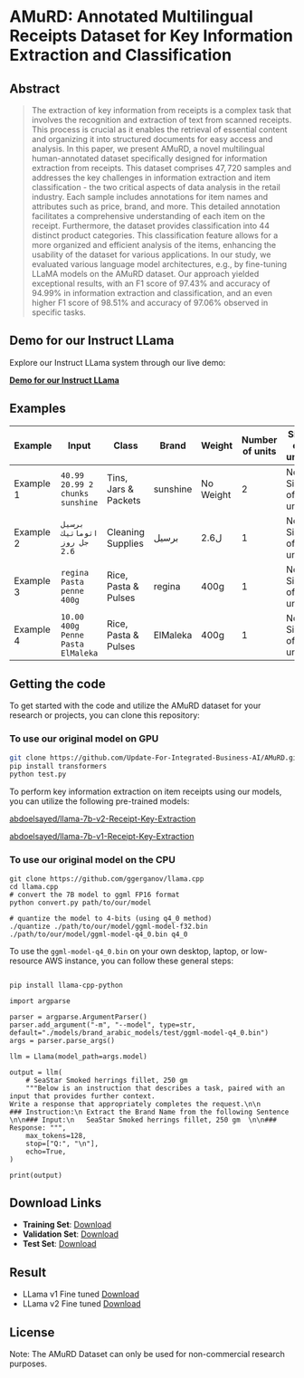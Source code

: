 # AMuRD: Annotated Multilingual Receipts Dataset for  Key Information Extraction and Classification 






## Abstract

> The extraction of key information from receipts is a complex task that involves the recognition and extraction of text from scanned receipts. This process is crucial as it enables the retrieval of essential content and organizing it into structured documents for easy access and analysis. In this paper, we present AMuRD, a novel multilingual human-annotated dataset specifically designed for information extraction from receipts. This dataset comprises $47,720$ samples and addresses the key challenges in information extraction and item classification - the two critical aspects of data analysis in the retail industry. Each sample includes annotations for item names and attributes such as price, brand, and more. This detailed annotation facilitates a comprehensive understanding of each item on the receipt. Furthermore, the dataset provides classification into $44$ distinct product categories. This classification feature allows for a more organized and efficient analysis of the items, enhancing the usability of the dataset for various applications. In our study, we evaluated various language model architectures, e.g., by fine-tuning LLaMA models on the AMuRD dataset. Our approach yielded exceptional results, with an F1 score of 97.43\% and accuracy of 94.99\% in information extraction and classification, and an even higher F1 score of 98.51\% and accuracy of 97.06\% observed in specific tasks.


## Demo for our Instruct LLama


Explore our Instruct LLama system through our live demo:

[**Demo for our Instruct LLama**](http://3.145.70.14:5003/)


## Examples

| Example | Input                                | Class                 | Brand        | Weight    | Number of units | Size of units  | Price   | T.Price | Pack   | Unit  |
| ------- | ------------------------------------ | ---------------------- | -------------| --------- | ---------------- | --------------- | ------- | ------- | ------ | ----- |
| Example 1| `40.99 20.99 2 chunks sunshine`    | Tins, Jars & Packets   | sunshine     | No Weight | 2                | No Size of units| 20.99   | 40.99   | علبة   | No Unit |
| Example 2| `برسيل اتوماتيك جل روز 2.6`      | Cleaning Supplies      | برسيل       | 2.6ل      | 1                | No Size of units| No Price| No T.Price | عبوة | ل     |
| Example 3| `regina Pasta penne 400g`           | Rice, Pasta & Pulses   | regina       | 400g      | 1                | No Size of units| No Price| No T.Price | كيس   | g     |
| Example 4| `10.00 400g Penne Pasta ElMaleka`   | Rice, Pasta & Pulses   | ElMaleka     | 400g      | 1                | No Size of units| 10      | 10      | كيس   | g     |


## Getting the code


To get started with the code and utilize the AMuRD dataset for your research or projects, you can clone this repository:

### To use our original model on GPU
```bash
git clone https://github.com/Update-For-Integrated-Business-AI/AMuRD.git
pip install transformers
python test.py
```
To perform key information extraction on item receipts using our models, you can utilize the following pre-trained models:

[abdoelsayed/llama-7b-v2-Receipt-Key-Extraction](https://huggingface.co/abdoelsayed/llama-7b-v2-Receipt-Key-Extraction)

[abdoelsayed/llama-7b-v1-Receipt-Key-Extraction](https://huggingface.co/abdoelsayed/llama-7b-v1-Receipt-Key-Extraction)

### To use our original model on the CPU
```
git clone https://github.com/ggerganov/llama.cpp
cd llama.cpp
# convert the 7B model to ggml FP16 format
python convert.py path/to/our/model

# quantize the model to 4-bits (using q4_0 method)
./quantize ./path/to/our/model/ggml-model-f32.bin ./path/to/our/model/ggml-model-q4_0.bin q4_0
```

To use the ```ggml-model-q4_0.bin``` on your own desktop, laptop, or low-resource AWS instance, you can follow these general steps:
```

pip install llama-cpp-python

import argparse

parser = argparse.ArgumentParser()
parser.add_argument("-m", "--model", type=str, default="./models/brand_arabic_models/test/ggml-model-q4_0.bin")
args = parser.parse_args()

llm = Llama(model_path=args.model)

output = llm(
    # SeaStar Smoked herrings fillet, 250 gm
    """Below is an instruction that describes a task, paired with an input that provides further context. 
Write a response that appropriately completes the request.\n\n
### Instruction:\n Extract the Brand Name from the following Sentence \n\n### Input:\n   SeaStar Smoked herrings fillet, 250 gm  \n\n### Response: """,
    max_tokens=128,
    stop=["Q:", "\n"],
    echo=True,
)

print(output)
```
## Download Links
- **Training Set**: [Download](https://drive.google.com/file/d/1DNdNBnN-i1z6mthrtO6JMtU3pADTNxut/view?usp=sharing)
- **Validation Set**: [Download](https://drive.google.com/file/d/1j8ybqbfMCKEghppfa88eoHAuEvtZ5-dO/view?usp=sharing)
- **Test Set**: [Download](https://drive.google.com/file/d/1l8iUlFnNehIIvkk_xEpB8NDidGX9EF5d/view?usp=sharing)
## Result
 -  LLama v1 Fine tuned [Download](https://github.com/Update-For-Integrated-Business-AI/AMuRD/blob/main/results.zip)
 -  LLama v2 Fine tuned [Download](https://github.com/Update-For-Integrated-Business-AI/AMuRD/blob/main/results.zip)
## License

Note: The AMuRD Dataset can only be used for non-commercial research purposes. 

